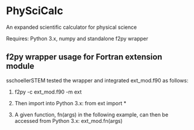 # PhySciCalc
An expanded scientific calculator for physical science

Requires: Python 3.x, numpy and standalone f2py wrapper

## f2py wrapper usage for Fortran extension module
sschoellerSTEM tested the wrapper and integrated ext_mod.f90 as follows: 

1. f2py -c ext_mod.f90 -m ext

2. Then import into Python 3.x: from ext import *

3. A given function, fn(args) in the following example, can then be accessed from Python 3.x: ext_mod.fn(args) 
